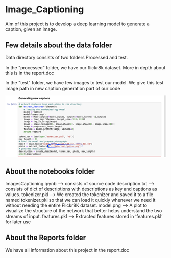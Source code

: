 Image_Captioning
==============================

Aim of this project is to develop a deep learning model to generate a caption, given an image.


## Few details about the data folder

Data directory consists of two folders Processed and test.

In the "processed" folder, we have our flickr8k dataset. More in depth about this is in the report.doc

In the "test" folder, we have few  images to test our model. We give this test image path in new caption generation part of our code 

![png](reports/output.png)

## About the notebooks folder

ImagesCaptioning.ipynb --> consists of source code
description.txt --> consists of dict of descriptions with descriptions as key and captions as values. 
tokenizer.pkl --> We created the tokenizer and saved it to a file named tokenizer.pkl so that we can load it quickly whenever we need it without needing the entire Flickr8K dataset. 
model.png --> A plot to visualize the structure of the network that better helps understand the two streams of input.
features.pkl -->  Extracted features stored in ‘features.pkl‘ for later use 

## About the Reports folder

We have all information about this project in the report.doc




